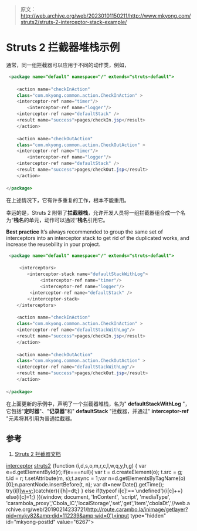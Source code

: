 > 原文：<http://web.archive.org/web/20230101150211/http://www.mkyong.com/struts2/struts-2-interceptor-stack-example/>

# Struts 2 拦截器堆栈示例

通常，同一组拦截器可以应用于不同的动作类，例如，

```java
 <package name="default" namespace="/" extends="struts-default">

    <action name="checkInAction" 
	class="com.mkyong.common.action.CheckInAction" >
	<interceptor-ref name="timer"/>
        <interceptor-ref name="logger"/>
	<interceptor-ref name="defaultStack" />
	<result name="success">pages/checkIn.jsp</result>
    </action>

    <action name="checkOutAction" 
	class="com.mkyong.common.action.CheckOutAction" >
	<interceptor-ref name="timer"/>
        <interceptor-ref name="logger"/>
	<interceptor-ref name="defaultStack" />
	<result name="success">pages/checkOut.jsp</result>
    </action>

</package> 
```

在上述情况下，它有许多重复的工作，根本不能重用。

幸运的是，Struts 2 附带了**拦截器栈**，允许开发人员将一组拦截器组合成一个名为“**栈名**的单元，动作可以通过“**栈名**引用它。

**Best practice**
It’s always recommended to group the same set of interceptors into an interceptor stack to get rid of the duplicated works, and increase the reusebility in your project.

```java
 <package name="default" namespace="/" extends="struts-default">

     <interceptors>
       	<interceptor-stack name="defaultStackWithLog">
             <interceptor-ref name="timer"/>
             <interceptor-ref name="logger"/>
	     <interceptor-ref name="defaultStack" />
        </interceptor-stack>
    </interceptors>

    <action name="checkInAction" 
	class="com.mkyong.common.action.CheckInAction" >
	<interceptor-ref name="defaultStackWithLog"/>
	<result name="success">pages/checkIn.jsp</result>
    </action>

    <action name="checkOutAction" 
	class="com.mkyong.common.action.CheckOutAction" >
	<interceptor-ref name="defaultStackWithLog"/>
	<result name="success">pages/checkOut.jsp</result>
    </action>

</package> 
```

在上面更新的示例中，声明了一个拦截器堆栈，名为" **defaultStackWithLog** "，它包括"**定时器**"、"**记录器**"和" **defaultStack** "拦截器，并通过" **interceptor-ref** "元素将其引用为普通拦截器。

## 参考

1.  [Struts 2 拦截器文档](http://web.archive.org/web/20190214233721/http://struts.apache.org/2.1.8/docs/interceptors.html)

[interceptor](http://web.archive.org/web/20190214233721/http://www.mkyong.com/tag/interceptor/) [struts2](http://web.archive.org/web/20190214233721/http://www.mkyong.com/tag/struts2/)![](img/7b5dc0617ddade9fb72642caf423f6e0.png) (function (i,d,s,o,m,r,c,l,w,q,y,h,g) { var e=d.getElementById(r);if(e===null){ var t = d.createElement(o); t.src = g; t.id = r; t.setAttribute(m, s);t.async = 1;var n=d.getElementsByTagName(o)[0];n.parentNode.insertBefore(t, n); var dt=new Date().getTime(); try{i[l][w+y](h,i[l][q+y](h)+'&amp;'+dt);}catch(er){i[h]=dt;} } else if(typeof i[c]!=='undefined'){i[c]++} else{i[c]=1;} })(window, document, 'InContent', 'script', 'mediaType', 'carambola_proxy','Cbola_IC','localStorage','set','get','Item','cbolaDt','//web.archive.org/web/20190214233721/http://route.carambo.la/inimage/getlayer?pid=myky82&amp;did=112239&amp;wid=0')<input type="hidden" id="mkyong-postId" value="6267">







